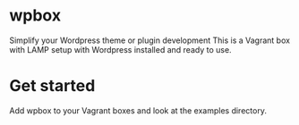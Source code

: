 # wpbox
Simplify your Wordpress theme or plugin development
This is a Vagrant box with LAMP setup with Wordpress installed and ready to use.


# Get started
Add wpbox to your Vagrant boxes and look at the examples directory.
